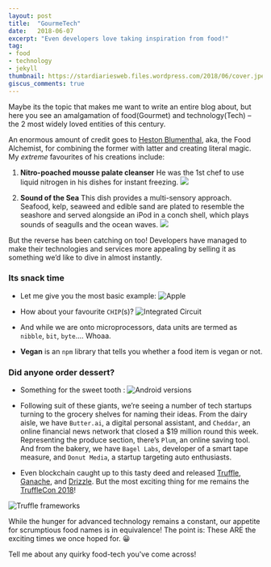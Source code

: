 ```yaml
---
layout: post
title:  "GourmeTech"
date:   2018-06-07
excerpt: "Even developers love taking inspiration from food!"
tag:
- food 
- technology
- jekyll
thumbnail: https://stardiariesweb.files.wordpress.com/2018/06/cover.jpeg
giscus_comments: true
---
```


Maybe its the topic that makes me want to write an entire blog about, but here you see an amalgamation of food(Gourmet) and technology(Tech) – the 2 most widely loved entities of this century.

An enormous amount of credit goes to [Heston Blumenthal](http://www.thefatduck.co.uk/), aka, the Food Alchemist, for combining the former with latter and creating literal magic. My *extreme* favourites of his creations include:

1. **Nitro-poached mousse palate cleanser** 
He was the 1st chef to use liquid nitrogen in his dishes for instant freezing.
![](https://sm.askmen.com/askmen_in/photo/default/askmen-molecular-gastronomy-featured_zc9a.jpg)

2. **Sound of the Sea**
This dish provides a multi-sensory approach. Seafood, kelp, seaweed and edible sand are plated to resemble the seashore and served alongside an iPod in a conch shell, which plays sounds of seagulls and the ocean waves.
![](https://www.theworlds50best.com/filestore/Australia/Sound-of-sea-Heston.jpg)

But the reverse has been catching on too! Developers have managed to make their technologies and services more appealing by selling it as something we’d like to dive in almost instantly.

### Its snack time

- Let me give you the most basic example:
![](https://stardiariesweb.files.wordpress.com/2018/06/apple.jpeg "Apple")

- How about your favourite `CHIP`(s)?
![](https://stardiariesweb.files.wordpress.com/2018/06/chip.jpeg "Integrated Circuit")

- And while we are onto microprocessors, data units are termed as `nibble`, `bit`, `byte`…. Whoaa.

- **Vegan** is an `npm` library that tells you whether a food item is vegan or not.

### Did anyone order dessert?

- Something for the sweet tooth :
![](https://www.jsys.co/wp-content/uploads/2017/02/Android-Versions.jpg "Android versions")

- Following suit of these giants, we’re seeing a number of tech startups turning to the grocery shelves for naming their ideas. From the dairy aisle, we have `Butter.ai`, a digital personal assistant, and `Cheddar`, an online financial news network that closed a $19 million round this week. Representing the produce section, there’s `Plum`, an online saving tool. And from the bakery, we have `Bagel Labs`, developer of a smart tape measure, and `Donut Media`, a startup targeting auto enthusiasts.

- Even blockchain caught up to this tasty deed and released [Truffle](http://truffleframework.com/), [Ganache](http://truffleframework.com/ganache/), and [Drizzle](http://truffleframework.com/docs/drizzle/getting-started). But the most exciting thing for me remains the [TruffleCon 2018](http://truffleframework.com/trufflecon2018)!

![](https://stardiariesweb.files.wordpress.com/2018/06/drizzle.png?w=131&h=185 "Truffle frameworks")

While the hunger for advanced technology remains a constant, our appetite for scrumptious food names is in equivalence! The point is: These ARE the exciting times we once hoped for. 😀

Tell me about any quirky food-tech you've come across!
